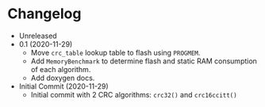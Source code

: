 # Changelog

* Unreleased
* 0.1 (2020-11-29)
    * Move `crc_table` lookup table to flash using `PROGMEM`.
    * Add `MemoryBenchmark` to determine flash and static RAM consumption of
      each algorithm.
    * Add doxygen docs.
* Initial Commit (2020-11-29)
    * Initial commit with 2 CRC algorithms: `crc32()` and `crc16ccitt()`
